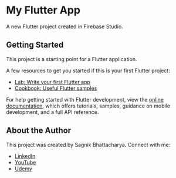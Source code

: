 # My Flutter App

A new Flutter project created in Firebase Studio.

## Getting Started

This project is a starting point for a Flutter application.

A few resources to get you started if this is your first Flutter project:

- [Lab: Write your first Flutter app](https://docs.flutter.dev/get-started/codelab)
- [Cookbook: Useful Flutter samples](https://docs.flutter.dev/cookbook)

For help getting started with Flutter development, view the
[online documentation](https://docs.flutter.dev/), which offers tutorials,
samples, guidance on mobile development, and a full API reference.

## About the Author

This project was created by Sagnik Bhattacharya. Connect with me:

- [LinkedIn](https://linkedin.com/in/sagnik-bhattacharya-916b9463/)
- [YouTube](https://www.youtube.com/@sagnikteaches)
- [Udemy](https://www.udemy.com/user/sagnik-bhattacharya-5/)
